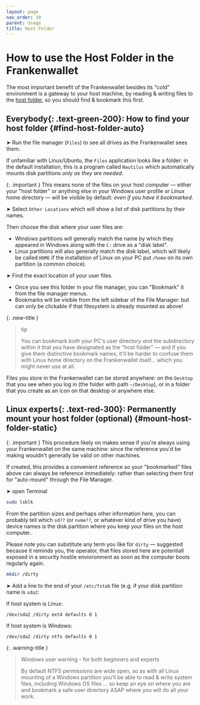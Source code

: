 ```yaml
---
layout: page
nav_order: 10
parent: Usage
title: Host Folder
---
```

# How to use the Host Folder in the Frankenwallet

The most important benefit of the Frankenwallet besides its "cold" environment is a gateway to your host machine, by reading & writing files to the [host folder](/prepare/#host-folder), so you should find & bookmark this first.

## **Everybody**{: .text-green-200}: How to find your host folder {#find-host-folder-auto}

➤ Run the file manager (`Files`) to see all drives as the Frankenwallet sees them.

If unfamiliar with Linux/Ubuntu, the `Files` application looks like a folder: in the default installation, this is a program called `Nautilus` which automatically mounts disk partitions _only as they are needed_.

{: .important }
This means none of the files on your host computer — either your "host folder" or anything else in your Windows user profile or Linux home directory — will be visible by default: _even if you have it bookmarked_.

➤ Select `Other Locations` which will show a list of disk partitions by their names.

Then choose the disk where your user files are:
- Windows partitions will generally match the name by which they appeared in Windows along with the `C:` drive as a "disk label".
- Linux partitions will also generally match the disk label, which will likely be called `HOME` if the installation of Linux on your PC put `/home` on its own partition (a common choice).

➤ Find the exact location of your user files.
- Once you see this folder in your file manager, you can "Bookmark" it from the file manager menus.
- Bookmarks will be visible from the left sidebar of the File Manager: but can only be clickable if that filesystem is already mounted as above!

{: .new-title }
> tip
>
> You can bookmark _both_ your PC's user directory _and_ the subdirectory within it that you have designated as the "host folder" — and if you give them distinctive bookmark names, it'll be harder to confuse them with Linux home directory on the Frankenwallet itself... which you might never use at all.

Files you store in the Frankenwallet can be stored anywhere: on the `Desktop` that you see when you log in (the folder with path `~/Desktop`), or in a folder that you create as an icon on that desktop or anywhere else.

## **Linux experts**{: .text-red-300}: Permanently mount your host folder (optional) {#mount-host-folder-static}

{: .important }
This procedure likely on makes sense if you're always using your Frankenwallet on the same machine: since the reference you'd be making wouldn't generally be valid on other machines.

If created, this provides a convenient reference so your "bookmarked" files above can always be reference immediately: rather than selecting them first for "auto-mount" through the File Manager.

➤ open Terminal
```bash
sudo lsblk
```
From the partition sizes and perhaps other information here, you can probably tell which `sd??` (or `nvme??`, or whatever kind of drive you have) device names is the disk partition where you keep your files on the host computer..

Please note you can substitute any term you like for `dirty` — suggested because it reminds you, the operator, that files stored here are potentiall exposed in a security hostile envioronment as soon as the computer boots regularly again.
```bash
mkdir /dirty
```
➤ Add a line to the end of your `/etc/fstab` file (e.g. if your disk partition name is `sda2`:

If host system is Linux:
```text
/dev/sda2 /dirty ext4 defaults 0 1
```
If host system is Windows:
```text
/dev/sda2 /dirty ntfs defaults 0 1
```

{: .warning-title }
> Windows user warning - for both beginners and experts
>
> By default NTFS permissions are wide open, so as with all Linux mounting of a Windows partition you’ll be able to read & write system files, including Windows OS files
... so keep an eye on where you are and bookmark a safe user directory ASAP where you will do all your work.
